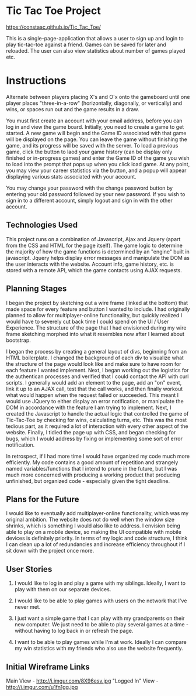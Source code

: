 # Tic Tac Toe Project

https://constaac.github.io/Tic_Tac_Toe/

This is a single-page-application that allows a user to sign up and login to play
tic-tac-toe against a friend. Games can be saved for later and reloaded. The user
can also view statistics about number of games played etc.

# Instructions

Alternate between players placing X's and O'x onto the gameboard until one player
places "three-in-a-row" (horizontally, diagonally, or vertically) and wins, or
spaces run out and the game results in a draw.

You must first create an account with your email address, before you can log in
and view the game board. Initially, you need to create a game to get started. A
new game will begin and the Game ID associated with that game will be displayed
on the page. You can leave the game without finishing the game, and its progress
will be saved with the server. To load a previous game, click the button to laod
your game history (can be display only finished or in-progress games) and enter
the Game ID of the game you wish to load into the prompt that pops up when you
click load game. At any point, you may view your career statistics via the button,
and a popup will appear displaying various stats associated with your account.

You may change your password with the change password button by entering your
old password followed by your new password. If you wish to sign in to a different
account, simply logout and sign in with the other account.

## Technologies Used

This project runs on a combination of Javascript, Ajax and Jquery (apart from the
CSS and HTML for the page itself). The game logic to determine the majority of
how the game functions is determined by an "engine" built in javascript. Jquery
helps display error messages and manipulate the DOM as the user interacts with
the website. Account info, game history, etc. is stored with a remote API, which
the game contacts using AJAX requests.

## Planning Stages

I began the project by sketching out a wire frame (linked at the bottom) that
made space for every feature and button I wanted to include. I had originally
planned to allow for multiplayer-online functionality, but quickly realized I
would have to severely cut back time I could spend on the UI / User Experience.
The structure of the page that I had envisioned during my wire frame sketching
morphed into what it resembles now after I learned about bootstrap.

I began the process by creating a general layout of divs, beginning from an HTML
boilerplate. I changed the background of each div to visualize what the structure
of the page would look like and make sure to have room for each feature I wanted
implement. Next, I began working out the logistics for the authentican processes
and verified that I could contact the API with curl scripts. I generally would
add an element to the page, add an "on" event, link it up to an AJAX call, test
that the call works, and then finally workout what would happen when the request
failed or succeeded. This meant I would use JQuery to either display an error
notification, or manipulate the DOM in accordance with the feature I am trying to
 implement. Next, I created the Javascript to handle the actual logic that
 controlled the game of Tic-Tac-Toe by checking for wins, calculating turns, etc.
 This was the most tedious part, as it required a lot of interaction with every
 other aspect of the website. Finally, I tidied the page up with CSS, and began
 checking for bugs, which I would address by fixing or implementing some sort of
 error notification.

In retrospect, if I had more time I would have organized my code much more
efficiently. My code contains a good amount of repetition and strangely named
variables/functions that I intend to prune in the future, but I was much more
concerned with producing a working product that producing unfinished, but
organized code - especially given the tight deadline.

## Plans for the Future

I would like to eventually add multiplayer-online functionality, which was my
original ambition. The website does not do well when the window size shrinks,
which is something I would also like to address. I envision being able to play
on a mobile device, so making the UI compatible with mobile devices is definitely
priority. In terms of my logic and code structure, I think I can clean up a lot
of redundancies and increase efficiency throughout if I sit down with the project
once more.

## User Stories

1. I would like to log in and play a game with my siblings. Ideally, I want to
play with them on our separate devices.

2. I would like to be able to play games with users on the network that I've
never met.

3. I just want a simple game that I can play with my grandparents on their new
computer. We just need to be able to play several games at a time - without
having to log back in or refresh the page.

4. I want to be able to play games while I'm at work. Ideally I can compare my
win statistics with my friends who also use the website frequently.

## Initial Wireframe Links

Main View - http://i.imgur.com/8X96esv.jpg
"Logged In" View - http://i.imgur.com/u1fn1gg.jpg
